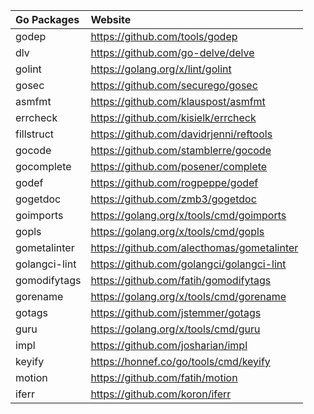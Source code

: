 | Go Packages   | Website                                    |
|:--------------|:-------------------------------------------|
| godep         | https://github.com/tools/godep             |
| dlv           | https://github.com/go-delve/delve          |
| golint        | https://golang.org/x/lint/golint           |
| gosec         | https://github.com/securego/gosec          |
| asmfmt        | https://github.com/klauspost/asmfmt        |
| errcheck      | https://github.com/kisielk/errcheck        |
| fillstruct    | https://github.com/davidrjenni/reftools    |
| gocode        | https://github.com/stamblerre/gocode       |
| gocomplete    | https://github.com/posener/complete        |
| godef         | https://github.com/rogpeppe/godef          |
| gogetdoc      | https://github.com/zmb3/gogetdoc           |
| goimports     | https://golang.org/x/tools/cmd/goimports   |
| gopls         | https://golang.org/x/tools/cmd/gopls       |
| gometalinter  | https://github.com/alecthomas/gometalinter |
| golangci-lint | https://github.com/golangci/golangci-lint  |
| gomodifytags  | https://github.com/fatih/gomodifytags      |
| gorename      | https://golang.org/x/tools/cmd/gorename    |
| gotags        | https://github.com/jstemmer/gotags         |
| guru          | https://golang.org/x/tools/cmd/guru        |
| impl          | https://github.com/josharian/impl          |
| keyify        | https://honnef.co/go/tools/cmd/keyify      |
| motion        | https://github.com/fatih/motion            |
| iferr         | https://github.com/koron/iferr             |

